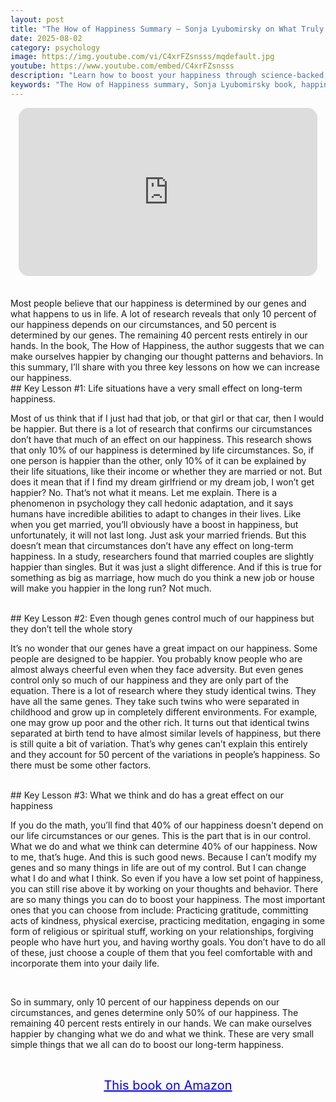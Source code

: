 ```yaml
---
layout: post
title: "The How of Happiness Summary – Sonja Lyubomirsky on What Truly Makes Us Happy"
date: 2025-08-02
category: psychology
image: https://img.youtube.com/vi/C4xrFZsnsss/mqdefault.jpg
youtube: https://www.youtube.com/embed/C4xrFZsnsss
description: "Learn how to boost your happiness through science-backed habits from Sonja Lyubomirsky’s The How of Happiness."
keywords: "The How of Happiness summary, Sonja Lyubomirsky book, happiness psychology, how to be happier, science of happiness"
---
```


<div style="display: flex; justify-content: center; margin-bottom: 20px;">
  <div style="aspect-ratio: 16 / 9; width: 95%; max-width: 700px; position: relative;">
    <iframe 
      src="https://www.youtube.com/embed/C4xrFZsnsss"
      title="The How of Happiness Summary – Sonja Lyubomirsky on What Truly Makes Us Happy"
      allowfullscreen
      frameborder="0"
      style="position: absolute; inset: 0; width: 100%; height: 100%; border-radius: 16px;">
    </iframe>
  </div>
</div>

<div style="height: 15px;"></div>
<!-- ..................................................................... -->
Most people believe that our happiness is determined by our genes and what happens to us in life. A lot of research reveals that only 10 percent of our happiness depends on our circumstances, and 50 percent is determined by our genes. The remaining 40 percent rests entirely in our hands. In the book, The How of Happiness, the author suggests that we can make ourselves happier by changing our thought patterns and behaviors. In this summary, I’ll share with you three key lessons on how we can increase our happiness.


<br>
## Key Lesson #1: Life situations have a very small effect on long-term happiness.


Most of us think that if I just had that job, or that girl or that car, then I would be happier. But there is a lot of research that confirms our circumstances don’t have that much of an effect on our happiness. This research shows that only 10% of our happiness is determined by life circumstances. So, if one person is happier than the other, only 10% of it can be explained by their life situations, like their income or whether they are married or not. But does it mean that if I find my dream girlfriend or my dream job, I won’t get happier? No. That’s not what it means. Let me explain. There is a phenomenon in psychology they call hedonic adaptation, and it says humans have incredible abilities to adapt to changes in their lives. Like when you get married, you’ll obviously have a boost in happiness, but unfortunately, it will not last long. Just ask your married friends. But this doesn’t mean that circumstances don’t have any effect on long-term happiness. In a study, researchers found that married couples are slightly happier than singles. But it was just a slight difference. And if this is true for something as big as marriage, how much do you think a new job or house will make you happier in the long run? Not much.



<br>
## Key Lesson #2: Even though genes control much of our happiness but they don’t tell the whole story


It’s no wonder that our genes have a great impact on our happiness. Some people are designed to be happier. You probably know people who are almost always cheerful even when they face adversity. But even genes control only so much of our happiness and they are only part of the equation. There is a lot of research where they study identical twins. They have all the same genes. They take such twins who were separated in childhood and grow up in completely different environments. For example, one may grow up poor and the other rich. It turns out that identical twins separated at birth tend to have almost similar levels of happiness, but there is still quite a bit of variation. That’s why genes can’t explain this entirely and they account for 50 percent of the variations in people’s happiness. So there must be some other factors.



<br>
## Key Lesson #3: What we think and do has a great effect on our happiness


If you do the math, you’ll find that 40% of our happiness doesn't depend on our life circumstances or our genes. This is the part that is in our control. What we do and what we think can determine 40% of our happiness. Now to me, that’s huge. And this is such good news. Because I can’t modify my genes and so many things in life are out of my control. But I can change what I do and what I think. So even if you have a low set point of happiness, you can still rise above it by working on your thoughts and behavior. There are so many things you can do to boost your happiness. The most important ones that you can choose from include: Practicing gratitude, committing acts of kindness, physical exercise, practicing meditation, engaging in some form of religious or spiritual stuff, working on your relationships, forgiving people who have hurt you, and having worthy goals. You don’t have to do all of these, just choose a couple of them that you feel comfortable with and incorporate them into your daily life.

<br>
 

So in summary, only 10 percent of our happiness depends on our circumstances, and genes determine only 50% of our happiness. The remaining 40 percent rests entirely in our hands. We can make ourselves happier by changing what we do and what we think. These are very small simple things that we all can do to boost our long-term happiness.



<br>
<p style="text-align: center;">
  <a href="https://amzn.to/3r9Jww2" target="_blank" style="color: blue; text-decoration: underline; font-size: 20px;">
    This book on Amazon
  </a>
</p>

